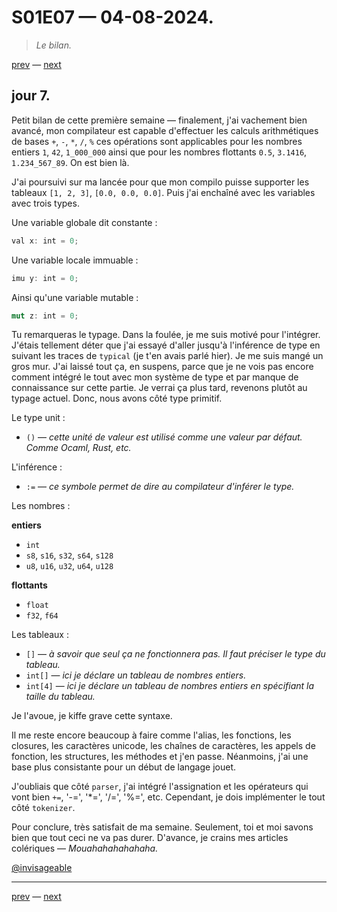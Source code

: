 # S01E07 — 04-08-2024.

> *Le bilan.*

[prev](S01E06-03-08-2024.md) — [next](S01E08-05-08-2024.md)

## jour 7.

Petit bilan de cette première semaine — finalement, j'ai vachement bien avancé, mon compilateur est capable d'effectuer les calculs arithmétiques de bases `+`, `-`, `*`, `/`, `%` ces opérations sont applicables pour les nombres entiers `1`, `42`, `1_000_000` ainsi que pour les nombres flottants `0.5`, `3.1416`, `1.234_567_89`. On est bien là.    

J'ai poursuivi sur ma lancée pour que mon compilo puisse supporter les tableaux `[1, 2, 3]`, `[0.0, 0.0, 0.0]`. Puis j'ai enchaîné avec les variables avec trois types.   

Une variable globale dit constante :    

```rs
val x: int = 0;
```

Une variable locale immuable :   

```rs
imu y: int = 0;
```

Ainsi qu'une variable mutable :   

```rs
mut z: int = 0;
```

Tu remarqueras le typage. Dans la foulée, je me suis motivé pour l'intégrer. J'étais tellement déter que j'ai essayé d'aller jusqu'à l'inférence de type en suivant les traces de `typical` (je t'en avais parlé hier). Je me suis mangé un gros mur. J'ai laissé tout ça, en suspens, parce que je ne vois pas encore comment intégré le tout avec mon système de type et par manque de connaissance sur cette partie. Je verrai ça plus tard, revenons plutôt au typage actuel. Donc, nous avons côté type primitif.

Le type unit :

- `()` — *cette unité de valeur est utilisé comme une valeur par défaut. Comme Ocaml, Rust, etc.*

L'inférence :

- `:=` — *ce symbole permet de dire au compilateur d'inférer le type.*

Les nombres :

**entiers**

- `int` 
- `s8`, `s16`, `s32`, `s64`, `s128`
- `u8`, `u16`, `u32`, `u64`, `u128`

**flottants**

- `float`
- `f32`, `f64`

Les tableaux :

- `[]` — *à savoir que seul ça ne fonctionnera pas. Il faut préciser le type du tableau.*
- `int[]` — *ici je déclare un tableau de nombres entiers.*
- `int[4]` — *ici je déclare un tableau de nombres entiers en spécifiant la taille du tableau.*

Je l'avoue, je kiffe grave cette syntaxe.

Il me reste encore beaucoup à faire comme l'alias, les fonctions, les closures, les caractères unicode, les chaînes de caractères, les appels de fonction, les structures, les méthodes et j'en passe. Néanmoins, j'ai une base plus consistante pour un début de langage jouet.

J'oubliais que côté `parser`, j'ai intégré l'assignation et les opérateurs qui vont bien `+=`, '-=', '*=', '/=', '%=', etc. Cependant, je dois implémenter le tout côté `tokenizer`.

Pour conclure, très satisfait de ma semaine. Seulement, toi et moi savons bien que tout ceci ne va pas durer. D'avance, je crains mes articles colériques — *Mouahahahahahaha.*

[@invisageable](https://twitter.com/invisageable)   

---

[prev](S01E06-03-08-2024.md) — [next](S01E08-05-08-2024.md)
